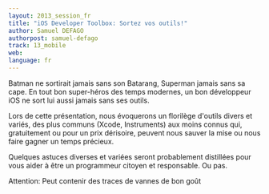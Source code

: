 ```yaml
---
layout: 2013_session_fr
title: "iOS Developer Toolbox: Sortez vos outils!"
author: Samuel DEFAGO
authorpost: samuel-defago
track: 13_mobile
web: 
language: fr
---
```


Batman ne sortirait jamais sans son Batarang, Superman jamais sans sa cape. En tout bon super-héros des temps modernes, un bon développeur iOS ne sort lui aussi jamais sans ses outils.

Lors de cette présentation, nous évoquerons un florilège d'outils divers et variés, des plus communs (Xcode, Instruments) aux moins connus qui, gratuitement ou pour un prix dérisoire, peuvent nous sauver la mise ou nous faire gagner un temps précieux.

Quelques astuces diverses et variées seront probablement distillées pour vous aider à être un programmeur citoyen et responsable. Ou pas.

Attention: Peut contenir des traces de vannes de bon goût